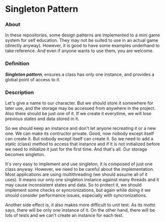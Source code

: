 # Singleton Pattern

### About
In these repositories, some design patterns are implemented to a mini game system for self education. They may not be suited to use in an actual game (directly anyway). However, it is good to have some examples underhand to take reference. And even if anyone wants to use them, you are welcome.

### Definition
**_Singleton pattern_**, ensures a class has only one instance, and provides a global point of access to it.

### Description
Let's give a name to our character. But we should store it somewhere for later use, and the storage may be accessed from anywhere in the project. Also there should be just one of it. If we create it everytime, we will lose previous states and data stored in it. 

So we should keep an instance and don't let anyone recreating it or a new one. We can make its contructor private. Good, now nobody except itself can create it. But nobody except itself can create it. So we need to add a static (class) method to access that instance and if it is not initialized before we need to initialize it just for the first time. And that's all. Our storage becomes singleton.

It's very easy to implement and use singleton, it is composed of just one class anyway. However, we need to be careful about the implementation. Most applications are using multithreading (we should assume all of it uses). It means our only one singleton instance against many threads and it may cause inconsistent states and data. So to protect it, we should implement some checks or syncronizations, but again while doing it we should consider performance issues, especially with syncronizations.

Another side effect is, it also makes more difficult to unit test. As its motto says, there will be only one instance of it. On the other hand, there will be lots of tests and we can't create an instance for each test.
